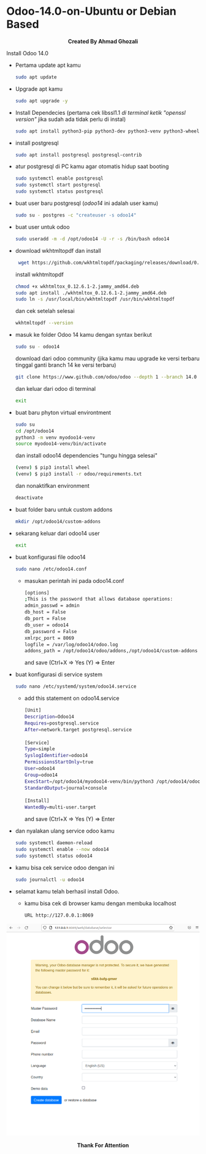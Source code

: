 # Odoo-14.0-on-Ubuntu or Debian Based
<p align="center"><b>Created By Ahmad Ghozali</b></p>
  
Install Odoo 14.0
- Pertama update apt kamu
  ```bash
  sudo apt update
  ```
- Upgrade apt kamu
  ```bash
  sudo apt upgrade -y
  ```
- Install Dependecies (pertama cek libssl1.1 *di terminal ketik "openssl version"* jika sudah ada tidak perlu di instal)
  ```bash
  sudo apt install python3-pip python3-dev python3-venv python3-wheel libxml2-dev libpq-dev libjpeg8-dev liblcms2-dev libxslt1-dev zlib1g-dev libsasl2-dev libldap2-dev build-essential git libssl-dev libffi-dev libmysqlclient-dev libjpeg-dev libblas-dev libatlas-base-dev libssl1.1
  ```
- install postgresql
  ```bash
  sudo apt install postgresql postgresql-contrib
  ```
- atur postgresql di PC kamu agar otomatis hidup saat booting
  ```bash
  sudo systemctl enable postgresql
  sudo systemctl start postgresql
  sudo systemctl status postgresql
  ```
- buat user baru postgresql (*odoo14* ini adalah user kamu)
  ```bash
  sudo su - postgres -c "createuser -s odoo14"
  ```
- buat user untuk odoo
  ```bash
  sudo useradd -m -d /opt/odoo14 -U -r -s /bin/bash odoo14
  ```
- download wkhtmltopdf dan install
  ```bash
   wget https://github.com/wkhtmltopdf/packaging/releases/download/0.12.6.1-2/wkhtmltox_0.12.6.1-2.jammy_amd64.deb
  ```
  install wkhtmltopdf
  ```bash
  chmod +x wkhtmltox_0.12.6.1-2.jammy_amd64.deb
  sudo apt install ./wkhtmltox_0.12.6.1-2.jammy_amd64.deb
  sudo ln -s /usr/local/bin/wkhtmltopdf /usr/bin/wkhtmltopdf
  ```
  dan cek setelah selesai
  ```bash
  wkhtmltopdf --version
  ```
- masuk ke folder Odoo 14 kamu dengan syntax berikut
  ```bash
  sudo su - odoo14
  ```
  download dari odoo community (jika kamu mau upgrade ke versi terbaru tinggal ganti branch 14 ke versi terbaru)
  ```bash
  git clone https://www.github.com/odoo/odoo --depth 1 --branch 14.0 /opt/odoo14/odoo
  ```
  dan keluar dari odoo di terminal
  ```bash
  exit
  ```
- buat baru phyton virtual environtment
  ```bash
  sudo su
  cd /opt/odoo14
  python3 -m venv myodoo14-venv
  source myodoo14-venv/bin/activate
  ```
  dan install odoo14 dependencies "tungu hingga selesai"
  ```bash
  (venv) $ pip3 install wheel
  (venv) $ pip3 install -r odoo/requirements.txt
  ```
  dan nonaktifkan environment
  ```bash
  deactivate
  ```
- buat folder baru untuk custom addons
  ```bash
  mkdir /opt/odoo14/custom-addons
  ```
- sekarang keluar dari odoo14 user
  ```bash
  exit
  ```
- buat konfigurasi file odoo14
  ```bash
  sudo nano /etc/odoo14.conf
  ```
  - masukan perintah ini pada odoo14.conf
    ```bash
    [options]
    ;This is the password that allows database operations:
    admin_passwd = admin
    db_host = False
    db_port = False
    db_user = odoo14
    db_password = False
    xmlrpc_port = 8069
    logfile = /var/log/odoo14/odoo.log
    addons_path = /opt/odoo14/odoo/addons,/opt/odoo14/custom-addons
    ```
    and save (Ctrl+X => Yes (Y) => Enter
    
- buat konfigurasi di service system
  ```bash
  sudo nano /etc/systemd/system/odoo14.service
  ```
    - add this statement on odoo14.service
      ```bash
      [Unit]
      Description=Odoo14
      Requires=postgresql.service
      After=network.target postgresql.service

      [Service]
      Type=simple
      SyslogIdentifier=odoo14
      PermissionsStartOnly=true
      User=odoo14
      Group=odoo14
      ExecStart=/opt/odoo14/myodoo14-venv/bin/python3 /opt/odoo14/odoo/odoo-bin -c /etc/odoo14.conf
      StandardOutput=journal+console
      
      [Install]
      WantedBy=multi-user.target
      ```
      and save (Ctrl+X => Yes (Y) => Enter

- dan nyalakan ulang service odoo kamu
  ```bash
  sudo systemctl daemon-reload
  sudo systemctl enable --now odoo14
  sudo systemctl status odoo14
  ```
- kamu bisa cek service odoo dengan ini
  ```bash
  sudo journalctl -u odoo14
  ```

- selamat kamu telah berhasil install Odoo.
  - kamu bisa cek di browser kamu dengan membuka localhost
    ```bash
    URL http://127.0.0.1:8069
    ```

<p align="center"><img src="https://github.com/ghozali25/Odoo-14-on-Ubuntu-22.04/blob/main/odoo14.png"></p>


<p align="center"><b>Thank For Attention</p>
  


  


